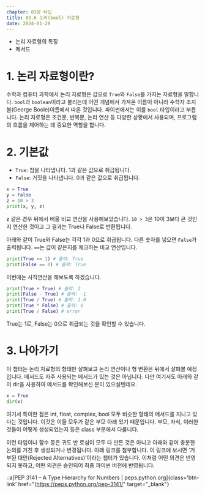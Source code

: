 ```yaml
---
chapter: 03장 타입
title: 03.6 논리(bool) 자료형
date: 2024-01-29
---
```


- 논리 자료형의 특징
- 메서드

# 1. 논리 자료형이란?

수학과 컴퓨터 과학에서 논리 자료형은 값으로 `True`와 `False`를 가지는 자료형을 말합니다. `bool`과 `boolean`이라고 불리는데 어떤 개념에서 가져온 이름이 아니라 수학자 조지 불(George Boole)이름에서 따온 것입니다. 파이썬에서는 이를 `bool` 타입이라고 부릅니다. 논리 자료형은 조건문, 반복문, 논리 연산 등 다양한 상황에서 사용되며, 프로그램의 흐름을 제어하는 데 중요한 역할을 합니다.

# 2. **기본값**

- `True`: 참을 나타냅니다. 1과 같은 값으로 취급됩니다.
- `False`: 거짓을 나타냅니다. 0과 같은 값으로 취급됩니다.

```python
x = True
y = False
z = 10 > 3
print(x, y, z)
```

z 같은 경우 뒤에서 배울 비교 연산을 사용해보았습니다. `10 > 3`은 10이 3보다 큰 것인지 연산한 것이고 그 결과는 True나 False로 반환됩니다.

아래와 같이 True와 False는 각각 1과 0으로 취급됩니다. 다른 숫자를 넣으면 `False`가 출력됩니다. `==`는 값이 같은지를 체크하는 비교 연산입니다.

```python
print(True == 1) # 출력: True
print(False == 0) # 출력: True
```

이번에는 사칙연산을 해보도록 하겠습니다.

```python
print(True + True) # 출력: 2
print(False - True) # 출력: -1
print(True / True) # 출력: 1.0
print(True * False) # 출력: 0
print(True / False) # error
```

True는 1로, False는 0으로 취급되는 것을 확인할 수 있습니다.

# 3. 나아가기

이 챕터는 논리 자료형의 형태만 살펴보고 논리 연산이나 형 변환은 뒤에서 살펴볼 예정입니다. 메서드도 자주 사용되는 메서드가 있는 것은 아닙니다. 다만 여기서도 아래와 같이 dir을 사용하여 메서드를 확인해보신 분이 있으실텐데요.

```python
x = True
dir(x)
```

여기서 특이한 점은 int, float, complex, bool 모두 비슷한 형태의 메서드를 지니고 있다는 것입니다. 이것은 이들 모두가 같은 부모 아래 있기 때문입니다. 부모, 자식, 이러한 것들이 어떻게 생성되었는지 등은 class 부분에서 다룹니다.

이런 타입이나 함수 등은 귀도 반 로섬이 모두 다 만든 것은 아니고 아래와 같이 충분한 논의를 거친 후 생성되거나 변경됩니다. 아래 링크를 첨부합니다. 이 링크에 보시면 ‘거부된 대안(Rejected Alternatives)’이라는 챕터가 있습니다. 이처럼 어떤 의견은 반영되지 못하고, 어떤 의견은 승인되어 최종 파이썬 버전에 반영됩니다.

::a[PEP 3141 – A Type Hierarchy for Numbers | peps.python.org]{class='btn-link' href="(https://peps.python.org/pep-3141/" target="\_blank"}
